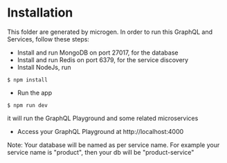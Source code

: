 # Installation

This folder are generated by microgen. In order to run this GraphQL and Services, follow these steps:

- Install and run MongoDB on port 27017, for the database
- Install and run Redis on port 6379, for the service discovery
- Install NodeJs, run 
```
$ npm install
```
- Run the app
```
$ npm run dev
```
it will run the GraphQL Playground and some related microservices
- Access your GraphQL Playground at http://localhost:4000

Note: Your database will be named as per service name. For example your service name is "product", then your db will be "product-service"

